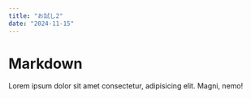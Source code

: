 ```yaml
---
title: "お試し2"
date: "2024-11-15"
---
```


# Markdown

Lorem ipsum dolor sit amet consectetur, adipisicing elit. Magni, nemo!
